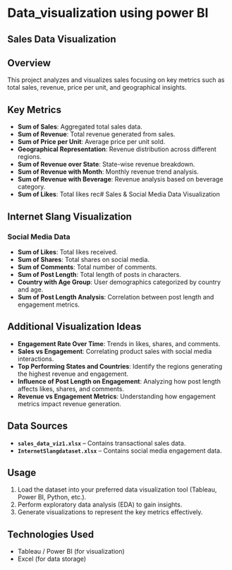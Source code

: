 # Data_visualization using power BI
## Sales Data Visualization 

## Overview
This project analyzes and visualizes sales focusing on key metrics such as total sales, revenue, price per unit, and geographical insights.

## Key Metrics
- **Sum of Sales**: Aggregated total sales data.
- **Sum of Revenue**: Total revenue generated from sales.
- **Sum of Price per Unit**: Average price per unit sold.
- **Geographical Representation**: Revenue distribution across different regions.
- **Sum of Revenue over State**: State-wise revenue breakdown.
- **Sum of Revenue with Month**: Monthly revenue trend analysis.
- **Sum of Revenue with Beverage**: Revenue analysis based on beverage category.
- **Sum of Likes**: Total likes rec# Sales & Social Media Data Visualization

## Internet Slang Visualization 

### Social Media Data
- **Sum of Likes**: Total likes received.
- **Sum of Shares**: Total shares on social media.
- **Sum of Comments**: Total number of comments.
- **Sum of Post Length**: Total length of posts in characters.
- **Country with Age Group**: User demographics categorized by country and age.
- **Sum of Post Length Analysis**: Correlation between post length and engagement metrics.

## Additional Visualization Ideas
- **Engagement Rate Over Time**: Trends in likes, shares, and comments.
- **Sales vs Engagement**: Correlating product sales with social media interactions.
- **Top Performing States and Countries**: Identify the regions generating the highest revenue and engagement.
- **Influence of Post Length on Engagement**: Analyzing how post length affects likes, shares, and comments.
- **Revenue vs Engagement Metrics**: Understanding how engagement metrics impact revenue generation.

## Data Sources
- **`sales_data_viz1.xlsx`** – Contains transactional sales data.
- **`InternetSlangdataset.xlsx`** – Contains social media engagement data.

## Usage
1. Load the dataset into your preferred data visualization tool (Tableau, Power BI, Python, etc.).
2. Perform exploratory data analysis (EDA) to gain insights.
3. Generate visualizations to represent the key metrics effectively.

## Technologies Used
- Tableau / Power BI (for visualization)
- Excel (for data storage)


